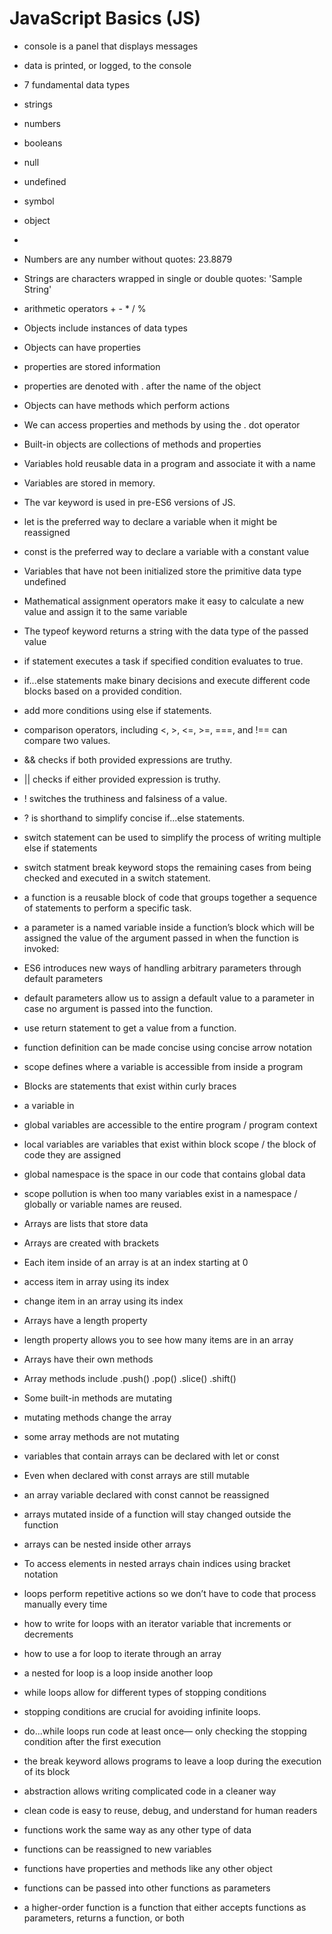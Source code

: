 # JavaScript Basics (JS)

- console is a panel that displays messages
- data is printed, or logged, to the console

- 7 fundamental data types
- strings
- numbers
- booleans
- null
- undefined
- symbol
- object
- 
- Numbers are any number without quotes: 23.8879
- Strings are characters wrapped in single or double quotes: 'Sample String'
- arithmetic operators + -  *  / %
- Objects include instances of data types 
- Objects can have properties
- properties are stored information 
- properties are denoted with . after the name of the object
- Objects can have methods which perform actions
- We can access properties and methods by using the . dot operator
- Built-in objects are collections of methods and properties


- Variables hold reusable data in a program and associate it with a name
- Variables are stored in memory.
- The var keyword is used in pre-ES6 versions of JS.
- let is the preferred way to declare a variable when it might be reassigned
- const is the preferred way to declare a variable with a constant value
- Variables that have not been initialized store the primitive data type undefined
- Mathematical assignment operators make it easy to calculate a new value and assign it to the same variable
- The typeof keyword returns a string with the data type of the passed value

- if statement executes a task if specified condition evaluates to true.
- if...else statements make binary decisions and execute different code blocks based on a provided condition.
- add more conditions using else if statements.
- comparison operators, including <, >, <=, >=, ===, and !== can compare two values.
- && checks if both provided expressions are truthy.
- || checks if either provided expression is truthy.
-  ! switches the truthiness and falsiness of a value.
- ? is shorthand to simplify concise if...else statements.
- switch statement can be used to simplify the process of writing multiple else if statements
-  switch statment break keyword stops the remaining cases from being checked and executed in a switch statement.

- a function is a reusable block of code that groups together a sequence of statements to perform a specific task.
 
- a parameter is a named variable inside a function’s block which will be assigned the value of the argument passed in when the function is invoked:

- ES6 introduces new ways of handling arbitrary parameters through default parameters 

- default parameters allow us to assign a default value to a parameter in case no argument is passed into the function.

- use return statement to get a value from a function.

- function definition can be made concise using concise arrow notation

- scope defines where a variable is accessible from inside a program
- Blocks are statements that exist within curly braces
- a variable in 
- global variables are accessible to the entire program / program context
- local variables are variables that exist within block scope / the block of code they are assigned
- global namespace is the space in our code that contains global data
- scope pollution is when too many variables exist in a namespace / globally or variable names are reused.

- Arrays are lists that store data
- Arrays are created with brackets
- Each item inside of an array is at an index starting at 0
- access item in array using its index
- change item in an array using its index
- Arrays have a length property
- length property allows you to see how many items are in an array
- Arrays have their own methods
- Array methods include .push() .pop() .slice() .shift() 
- Some built-in methods are mutating
- mutating methods change the array
- some array methods are not mutating
- variables that contain arrays can be declared with let or const
- Even when declared with const arrays are still mutable
- an array variable declared with const cannot be reassigned
- arrays mutated inside of a function will stay changed outside the function
- arrays can be nested inside other arrays
- To access elements in nested arrays chain indices using bracket notation

- loops perform repetitive actions so we don’t have to code that process manually every time
- how to write for loops with an iterator variable that increments or decrements
- how to use a for loop to iterate through an array
- a nested for loop is a loop inside another loop
- while loops allow for different types of stopping conditions
- stopping conditions are crucial for avoiding infinite loops.
- do...while loops run code at least once— only checking the stopping condition after the first execution
- the break keyword allows programs to leave a loop during the execution of its block

- abstraction allows writing complicated code in a cleaner way 
- clean code is easy to reuse, debug, and understand for human readers
- functions work the same way as any other type of data
- functions can be reassigned to new variables
- functions have properties and methods like any other object
- functions can be passed into other functions as parameters
- a higher-order function is a function that either accepts functions as parameters, returns a function, or both
